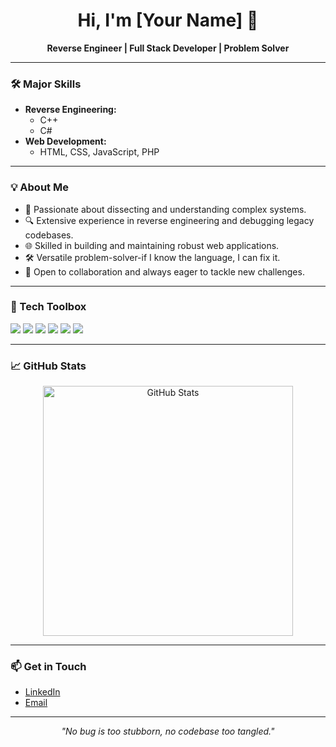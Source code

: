 <h1 align="center">Hi, I'm [Your Name] 👋</h1>
<p align="center">
  <b>Reverse Engineer | Full Stack Developer | Problem Solver</b>
</p>

---

### 🛠️ Major Skills

- **Reverse Engineering:**  
  - C++
  - C#
- **Web Development:**  
  - HTML, CSS, JavaScript, PHP

---

### 💡 About Me

- 🧩 Passionate about dissecting and understanding complex systems.
- 🔍 Extensive experience in reverse engineering and debugging legacy codebases.
- 🌐 Skilled in building and maintaining robust web applications.
- 🛠️ Versatile problem-solver-if I know the language, I can fix it.
- 🤝 Open to collaboration and always eager to tackle new challenges.

---

### 🧰 Tech Toolbox

<p>
  <img src="https://img.shields.io/badge/C++-00599C?style=flat-square&logo=c%2B%2B&logoColor=white"/>
  <img src="https://img.shields.io/badge/C%23-239120?style=flat-square&logo=c-sharp&logoColor=white"/>
  <img src="https://img.shields.io/badge/HTML5-E34F26?style=flat-square&logo=html5&logoColor=white"/>
  <img src="https://img.shields.io/badge/CSS3-1572B6?style=flat-square&logo=css3&logoColor=white"/>
  <img src="https://img.shields.io/badge/JavaScript-F7DF1E?style=flat-square&logo=javascript&logoColor=black"/>
  <img src="https://img.shields.io/badge/PHP-777BB4?style=flat-square&logo=php&logoColor=white"/>
</p>

---

### 📈 GitHub Stats

<p align="center">
  <img src="https://github-readme-stats.vercel.app/api?username=YOUR_USERNAME&show_icons=true&theme=default" alt="GitHub Stats" width="400"/>
</p>

---

### 📫 Get in Touch

- [LinkedIn](https://www.linkedin.com/in/YOUR-LINKEDIN)  
- [Email](mailto:YOUR.EMAIL@domain.com)

---

<p align="center">
  <i>"No bug is too stubborn, no codebase too tangled."</i>
</p>
